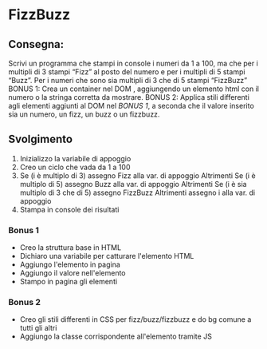 # FizzBuzz

## Consegna:

Scrivi un programma che stampi in console i numeri da 1 a 100,
ma che per i multipli di 3 stampi “Fizz” al posto del numero e per i multipli di 5 stampi “Buzz”.
Per i numeri che sono sia multipli di 3 che di 5 stampi “FizzBuzz”
BONUS 1:
Crea un container nel DOM , aggiungendo un elemento html con il numero o la stringa corretta da mostrare.
BONUS 2:
Applica stili differenti agli elementi aggiunti al DOM nel _BONUS 1_, a seconda che il valore inserito sia un numero, un fizz, un buzz o un fizzbuzz.

## Svolgimento

1. Inizializzo la variabile di appoggio
2. Creo un ciclo che vada da 1 a 100
3. Se (i è multiplo di 3)
   assegno Fizz alla var. di appoggio
   Altrimenti Se (i è multiplo di 5)
   assegno Buzz alla var. di appoggio
   Altrimenti Se (i è sia multiplo di 3 che di 5)
   assegno FizzBuzz
   Altrimenti
   assegno i alla var. di appoggio
4. Stampa in console dei risultati

### Bonus 1

- Creo la struttura base in HTML
- Dichiaro una variabile per catturare l'elemento HTML
- Aggiungo l'elemento in pagina
- Aggiungo il valore nell'elemento
- Stampo in pagina gli elementi

### Bonus 2

- Creo gli stili differenti in CSS per fizz/buzz/fizzbuzz e do bg comune a tutti gli altri
- Aggiungo la classe corrispondente all'elemento tramite JS
